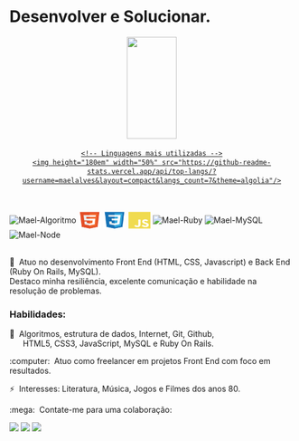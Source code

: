 <!-- Título principal -->
<h1>Desenvolver e Solucionar.</h1>

<!-- Bloco centralizado -->
<div align="center">
  <!-- Link para o perfil do GitHub -->
  <a href="https://github.com/maelalves">
    <!-- Estatísticas do GitHub: commits totais, commits privados e linguagens usadas -->
    <img height="180em" width="42%" src="https://github-readme-stats.vercel.app/api?username=maelalves&show_icons=true&theme=algolia&include_all_commits=true&count_private=true"/>
   
    <!-- Linguagens mais utilizadas -->
    <img height="180em" width="50%" src="https://github-readme-stats.vercel.app/api/top-langs/?username=maelalves&layout=compact&langs_count=7&theme=algolia"/>
  </a>
  <br>
</div>

<!-- Ícones das tecnologias -->
<div style="display: inline_block"><br>
  <img align="center" alt="Mael-Algoritmo" height="30" width="40" src="https://cdn.jsdelivr.net/gh/devicons/devicon/icons/thealgorithms/thealgorithms-original.svg"/>
  <img align="center" alt="Mael-HTML" height="30" width="40" src="https://raw.githubusercontent.com/devicons/devicon/master/icons/html5/html5-original.svg">
  <img align="center" alt="Mael-CSS" height="30" width="40" src="https://raw.githubusercontent.com/devicons/devicon/master/icons/css3/css3-original.svg">
  <img align="center" alt="Mael-Js" height="30" width="40" src="https://raw.githubusercontent.com/devicons/devicon/master/icons/javascript/javascript-plain.svg">  
  <img align="center" alt="Mael-Ruby" height="30" width="40" src="https://cdn.jsdelivr.net/gh/devicons/devicon/icons/ruby/ruby-plain.svg"/>
  <img align="center" alt="Mael-MySQL" height="30" width="40" src="https://cdn.jsdelivr.net/gh/devicons/devicon/icons/mysql/mysql-plain.svg"/>
  <img align="center" alt="Mael-Node" height="30" width="40" src="https://cdn.jsdelivr.net/gh/devicons/devicon/icons/nodejs/nodejs-original.svg"/> 
</div>
<br>
<!-- Introdução e ênfase nas qualidades -->
<p>
👀 &nbsp;Atuo no desenvolvimento Front End (HTML, CSS, Javascript) e Back End (Ruby On Rails, MySQL). <br> Destaco minha resiliência, 
excelente comunicação e habilidade na resolução de problemas.
<br>

<!-- Título das habilidades -->
<h3>Habilidades:</h3>
<p>
<!-- Lista de habilidades -->
🌱 &nbsp;Algoritmos, estrutura de dados, Internet, Git, Github,
  <br> &nbsp; &nbsp; &nbsp; HTML5, CSS3, JavaScript, MySQL e Ruby On Rails.
<br>
 <p>
:computer: &nbsp;Atuo como freelancer em projetos Front End com foco em resultados.
<br>
<p>
⚡ &nbsp;Interesses: Literatura, Música, Jogos e Filmes dos anos 80.
<br>
<p>
:mega: &nbsp;Contate-me para uma colaboração:
<br>
<!-- Links de contato com ícones -->
<div> 
  <!-- Link para o Instagram -->
  <a href="https://instagram.com/maelalves_dev" target="_blank">
    <img src="https://img.shields.io/badge/-Instagram-%23E4405F?style=for-the-badge&logo=instagram&logoColor=white" target="_blank"></a>
  
  <!-- Link para o Discord -->
  <a href="https://discord.gg/Wbm2hu8G" target="_blank">
    <img src="https://img.shields.io/badge/Discord-7289DA?style=for-the-badge&logo=discord&logoColor=white" target="_blank"></a> 

  <!-- Link para o e-mail -->
  <a href = "mailto:ismaelalves@ismaelalves.cloud">
    <img src="https://img.shields.io/badge/-Gmail-%23333?style=for-the-badge&logo=gmail&logoColor=white" target="_blank"></a>
</div>
